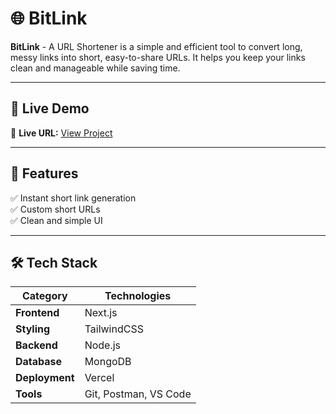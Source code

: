 # 🌐 BitLink

**BitLink** - A URL Shortener is a simple and efficient tool to convert long, messy links into short, easy-to-share URLs. It helps you keep your links clean and manageable while saving time.

---

## 🚀 Live Demo
🔗 **Live URL:** [View Project](https://bitlinks-six-rouge.vercel.app/about)

---

## 🧠 Features
✅ Instant short link generation  
✅ Custom short URLs  
✅ Clean and simple UI  

---

## 🛠️ Tech Stack
| Category | Technologies |
|-----------|---------------|
| **Frontend** | Next.js |
| **Styling** | TailwindCSS |
| **Backend** | Node.js |
| **Database** | MongoDB |
| **Deployment** | Vercel |
| **Tools** | Git, Postman, VS Code |
